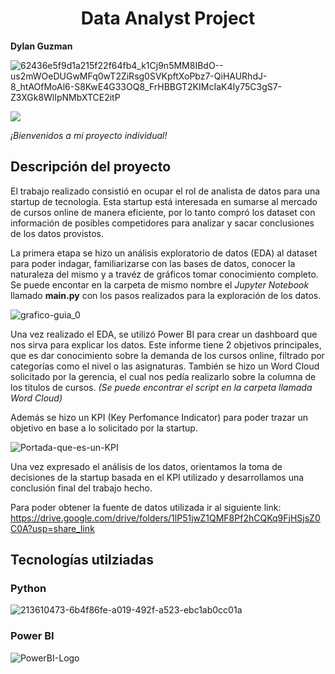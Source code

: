 <h1 align="center"> Data Analyst Project </h1>

**Dylan Guzman**

![62436e5f9d1a215f22f64fb4_k1Cj9n5MM8IBdO--us2mWOeDUGwMFq0wT2ZiRsg0SVKpftXoPbz7-QiHAURhdJ-8_htAOfMoAl6-S8KwE4G33OQ8_FrHBBGT2KIMcIaK4Iy75C3gS7-Z3XGk8WlIpNMbXTCE2itP](https://user-images.githubusercontent.com/112731825/215919782-752b7642-d73c-4bd3-9bba-0ee4b6851fd4.jpeg)



 <p align="left">
   <img src="https://img.shields.io/badge/STATUS-FINALIZADO-green">
   </p>
   
  *¡Bienvenidos a mi proyecto individual!* 
  
  ## Descripción del proyecto
  
  El trabajo realizado consistió en ocupar el rol de analista de datos para una startup de tecnología. Esta startup está interesada en sumarse al mercado de cursos online de manera eficiente, por lo tanto compró los dataset con información de posibles competidores para analizar y sacar conclusiones de los datos provistos.
  
  La primera etapa se hizo un análisis exploratorio de datos (EDA) al dataset para poder indagar, familiarizarse con las bases de datos, conocer la naturaleza del mismo y a travéz de gráficos tomar conocimiento completo. Se puede encontar en la carpeta de mismo nombre el *Jupyter Notebook* llamado **main.py** con los pasos realizados para la exploración de los datos.
  
  ![grafico-guia_0](https://user-images.githubusercontent.com/112731825/216009095-219eacac-6394-4bcc-8fcd-04a417a19fbb.jpg)

  Una vez realizado el EDA, se utilizó Power BI para crear un dashboard que nos sirva para explicar los datos.
  Este informe tiene 2 objetivos principales, que es dar conocimiento sobre la demanda de los cursos online, filtrado por categorías como el nivel o las asignaturas.
  También se hizo un Word Cloud solicitado por la gerencia, el cual nos pedía realizarlo sobre la columna de los titulos de cursos. *(Se puede encontrar el script en la carpeta llamada Word Cloud)*
  
  Además se hizo un KPI (Key Perfomance Indicator) para poder trazar un objetivo en base a lo solicitado por la startup.
  
  ![Portada-que-es-un-KPI](https://user-images.githubusercontent.com/112731825/215923867-923dc5f3-6da3-4d13-8ab7-306ee339247e.png)

Una vez expresado el análisis de los datos, orientamos la toma de decisiones de la startup basada en el KPI utilizado y desarrollamos una conclusión final del trabajo hecho.

Para poder obtener la fuente de datos utilizada ir al siguiente link: 
https://drive.google.com/drive/folders/1lP51jwZ1QMF8Pf2hCQKq9FjHSjsZ0C0A?usp=share_link

## Tecnologías utilziadas 

### Python

![213610473-6b4f86fe-a019-492f-a523-ebc1ab0cc01a](https://user-images.githubusercontent.com/112731825/216008165-78573402-9938-42b8-b366-2337960baf41.png)

### Power BI

![PowerBI-Logo](https://user-images.githubusercontent.com/112731825/216008401-052e22af-55f2-4fc1-b7ea-499c364bd4cc.png)
